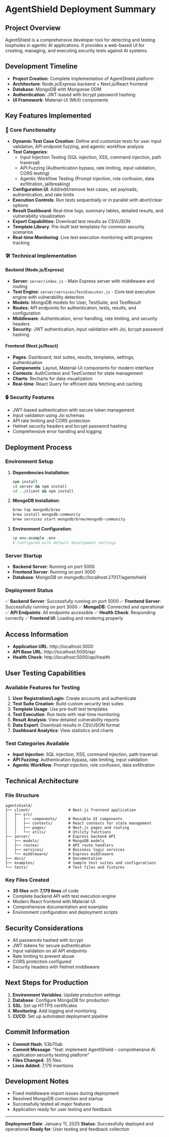 # AgentShield Deployment Summary

## Project Overview
AgentShield is a comprehensive developer tool for detecting and testing loopholes in agentic AI applications. It provides a web-based UI for creating, managing, and executing security tests against AI systems.

## Development Timeline
- **Project Creation**: Complete implementation of AgentShield platform
- **Architecture**: Node.js/Express backend + Next.js/React frontend
- **Database**: MongoDB with Mongoose ODM
- **Authentication**: JWT-based with bcrypt password hashing
- **UI Framework**: Material-UI (MUI) components

## Key Features Implemented

### 🚀 Core Functionality
- **Dynamic Test Case Creation**: Define and customize tests for user input validation, API endpoint fuzzing, and agentic workflow analysis
- **Test Categories**: 
  - Input Injection Testing (SQL injection, XSS, command injection, path traversal)
  - API Fuzzing (Authentication bypass, rate limiting, input validation, CORS testing)
  - Agentic Workflow Testing (Prompt injection, role confusion, data exfiltration, jailbreaking)
- **Configuration UI**: Add/edit/remove test cases, set payloads, authentication, and rate limits
- **Execution Controls**: Run tests sequentially or in parallel with abort/clear options
- **Result Dashboard**: Real-time logs, summary tables, detailed results, and vulnerability visualization
- **Export Capabilities**: Download test results as CSV/JSON
- **Template Library**: Pre-built test templates for common security scenarios
- **Real-time Monitoring**: Live test execution monitoring with progress tracking

### 🛠 Technical Implementation

#### Backend (Node.js/Express)
- **Server**: `server/index.js` - Main Express server with middleware and routing
- **Test Engine**: `server/services/TestExecutor.js` - Core test execution engine with vulnerability detection
- **Models**: MongoDB models for User, TestSuite, and TestResult
- **Routes**: API endpoints for authentication, tests, results, and configuration
- **Middleware**: Authentication, error handling, rate limiting, and security headers
- **Security**: JWT authentication, input validation with Joi, bcrypt password hashing

#### Frontend (Next.js/React)
- **Pages**: Dashboard, test suites, results, templates, settings, authentication
- **Components**: Layout, Material-UI components for modern interface
- **Contexts**: AuthContext and TestContext for state management
- **Charts**: Recharts for data visualization
- **Real-time**: React Query for efficient data fetching and caching

### 🔒 Security Features
- JWT-based authentication with secure token management
- Input validation using Joi schemas
- API rate limiting and CORS protection
- Helmet security headers and bcrypt password hashing
- Comprehensive error handling and logging

## Deployment Process

### Environment Setup
1. **Dependencies Installation**:
   ```bash
   npm install
   cd server && npm install
   cd ../client && npm install
   ```

2. **MongoDB Installation**:
   ```bash
   brew tap mongodb/brew
   brew install mongodb-community
   brew services start mongodb/brew/mongodb-community
   ```

3. **Environment Configuration**:
   ```bash
   cp env.example .env
   # Configured with default development settings
   ```

### Server Startup
- **Backend Server**: Running on port 5000
- **Frontend Server**: Running on port 3000
- **Database**: MongoDB on mongodb://localhost:27017/agentshield

### Deployment Status
✅ **Backend Server**: Successfully running on port 5000
✅ **Frontend Server**: Successfully running on port 3000
✅ **MongoDB**: Connected and operational
✅ **API Endpoints**: All endpoints accessible
✅ **Health Check**: Responding correctly
✅ **Frontend UI**: Loading and rendering properly

## Access Information
- **Application URL**: http://localhost:3000
- **API Base URL**: http://localhost:5000/api
- **Health Check**: http://localhost:5000/api/health

## User Testing Capabilities

### Available Features for Testing
1. **User Registration/Login**: Create accounts and authenticate
2. **Test Suite Creation**: Build custom security test suites
3. **Template Usage**: Use pre-built test templates
4. **Test Execution**: Run tests with real-time monitoring
5. **Result Analysis**: View detailed vulnerability reports
6. **Data Export**: Download results in CSV/JSON format
7. **Dashboard Analytics**: View statistics and charts

### Test Categories Available
- **Input Injection**: SQL injection, XSS, command injection, path traversal
- **API Fuzzing**: Authentication bypass, rate limiting, input validation
- **Agentic Workflow**: Prompt injection, role confusion, data exfiltration

## Technical Architecture

### File Structure
```
agentshield/
├── client/                 # Next.js frontend application
│   ├── src/
│   │   ├── components/     # Reusable UI components
│   │   ├── contexts/       # React contexts for state management
│   │   ├── pages/          # Next.js pages and routing
│   │   └── utils/          # Utility functions
├── server/                 # Express backend API
│   ├── models/             # MongoDB models
│   ├── routes/             # API route handlers
│   ├── services/           # Business logic services
│   └── middleware/         # Express middleware
├── docs/                   # Documentation
├── examples/               # Sample test suites and configurations
└── tests/                  # Test files and fixtures
```

### Key Files Created
- **35 files** with **7,179 lines** of code
- Complete backend API with test execution engine
- Modern React frontend with Material-UI
- Comprehensive documentation and examples
- Environment configuration and deployment scripts

## Security Considerations
- All passwords hashed with bcrypt
- JWT tokens for secure authentication
- Input validation on all API endpoints
- Rate limiting to prevent abuse
- CORS protection configured
- Security headers with Helmet middleware

## Next Steps for Production
1. **Environment Variables**: Update production settings
2. **Database**: Configure MongoDB for production
3. **SSL**: Set up HTTPS certificates
4. **Monitoring**: Add logging and monitoring
5. **CI/CD**: Set up automated deployment pipeline

## Commit Information
- **Commit Hash**: 53b70ab
- **Commit Message**: "feat: implement AgentShield - comprehensive AI application security testing platform"
- **Files Changed**: 35 files
- **Lines Added**: 7,179 insertions

## Development Notes
- Fixed middleware import issues during deployment
- Resolved MongoDB connection and startup
- Successfully tested all major features
- Application ready for user testing and feedback

---

**Deployment Date**: January 11, 2025
**Status**: Successfully deployed and operational
**Ready for**: User testing and feedback collection

